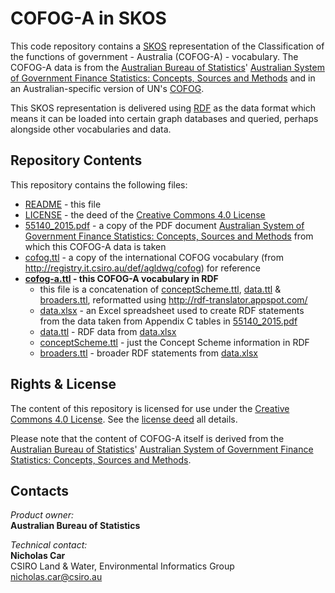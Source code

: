 # COFOG-A in SKOS
This code repository contains a [SKOS](https://www.w3.org/TR/skos-primer/) representation of the  Classification of the functions of government - Australia (COFOG-A) - vocabulary. The COFOG-A data is from the [Australian Bureau of Statistics](http://www.abs.gov.au)' [Australian System of Government Finance Statistics: Concepts, Sources and Methods](http://www.ausstats.abs.gov.au/ausstats/subscriber.nsf/0/418BDDEBD088A012CA257F230019D433/$File/55140_2015.pdf) and in an Australian-specific version of UN's [COFOG](https://unstats.un.org/unsd/iiss/Classification-of-the-Functions-of-Government-COFOG.ashx).

This SKOS representation is delivered using [RDF](https://www.w3.org/RDF/) as the data format which means it can be loaded into certain graph databases and queried, perhaps alongside other vocabularies and data.


## Repository Contents
This repository contains the following files:

* [README](README.md) - this file
* [LICENSE](LICENSE) - the deed of the [Creative Commons 4.0 License](https://creativecommons.org/licenses/by/4.0/)
* [55140_2015.pdf](55140_2015.pdf) - a copy of the PDF document [Australian System of Government Finance Statistics: Concepts, Sources and Methods](http://www.ausstats.abs.gov.au/ausstats/subscriber.nsf/0/418BDDEBD088A012CA257F230019D433/$File/55140_2015.pdf) from which this COFOG-A data is taken
* [cofog.ttl](cofog.ttl) - a copy of the international COFOG vocabulary (from <http://registry.it.csiro.au/def/agldwg/cofog>) for reference
* **[cofog-a.ttl](cofog-a.ttl) - this COFOG-A vocabulary in RDF**
  * this file is a concatenation of [conceptScheme.ttl](conceptScheme.ttl), [data.ttl](data.ttl) & [broaders.ttl](broaders.ttl), reformatted using <http://rdf-translator.appspot.com/>
  * [data.xlsx](data.xlsx) - an Excel spreadsheet used to create RDF statements from the data taken from Appendix C tables in [55140_2015.pdf](55140_2015.pdf)
  * [data.ttl](data.ttl) - RDF data from [data.xlsx](data.xlsx)
  * [conceptScheme.ttl](conceptScheme.ttl) - just the Concept Scheme information in RDF
  * [broaders.ttl](broaders.ttl) - broader RDF statements from [data.xlsx](data.xlsx)


## Rights & License
The content of this repository is licensed for use under the [Creative Commons 4.0 License](https://creativecommons.org/licenses/by/4.0/). See the [license deed](LICENSE) all details.

Please note that the content of COFOG-A itself is derived from the [Australian Bureau of Statistics](http://www.abs.gov.au)' [Australian System of Government Finance Statistics: Concepts, Sources and Methods](http://www.ausstats.abs.gov.au/ausstats/subscriber.nsf/0/418BDDEBD088A012CA257F230019D433/$File/55140_2015.pdf).


## Contacts
*Product owner:*  
**Australian Bureau of Statistics**  

*Technical contact:*  
**Nicholas Car**  
CSIRO Land & Water, Environmental Informatics Group  
<nicholas.car@csiro.au>  
